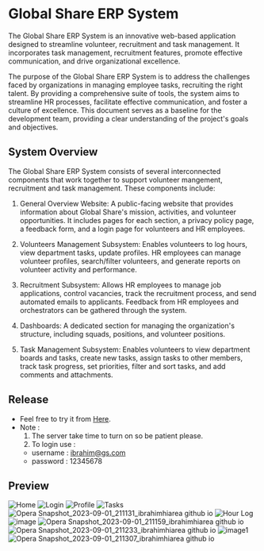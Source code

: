 # Global Share ERP System

The Global Share ERP System is an innovative web-based application designed to streamline volunteer, recruitment and task management. It incorporates task management, recruitment features, promote effective communication, and drive organizational excellence.

The purpose of the Global Share ERP System is to address the challenges faced by organizations in managing employee tasks, recruiting the right talent. By providing a comprehensive suite of tools, the system aims to streamline HR processes, facilitate effective communication, and foster a culture of excellence. This document serves as a baseline for the development team, providing a clear understanding of the project's goals and objectives.

## System Overview
The Global Share ERP System consists of several interconnected components that work together to support volunteer mangement, recruitment and task management. These components include:

1. General Overview Website: A public-facing website that provides information about Global Share's mission, activities, and volunteer opportunities. It includes pages for each section, a privacy policy page, a feedback form, and a login page for volunteers and HR employees.

2. Volunteers Management Subsystem: Enables volunteers to log hours, view department tasks, update profiles. HR employees can manage volunteer profiles, search/filter volunteers, and generate reports on volunteer activity and performance.

3. Recruitment Subsystem: Allows HR employees to manage job applications, control vacancies, track the recruitment process, and send automated emails to applicants. Feedback from HR employees and orchestrators can be gathered through the system.

4. Dashboards: A dedicated section for managing the organization's structure, including squads, positions, and volunteer positions.

5. Task Management Subsystem: Enables volunteers to view department boards and tasks, create new tasks, assign tasks to other members, track task progress, set priorities, filter and sort tasks, and add comments and attachments.


## Release
- Feel free to try it from [Here](https://ibrahimhiarea.github.io/Global-Share/).
- Note : 
  1. The server take time to turn on so be patient please.
  2. To login use :
    - username : ibrahim@gs.com
    - password : 12345678 

## Preview
![Home](https://github.com/IbrahimHiarea/Global-Share/assets/92629738/0acbe6cb-7097-4a00-b96e-65fc1479c7fe)
![Login](https://github.com/IbrahimHiarea/Global-Share/assets/92629738/e7508fa0-c27d-4556-ac07-1ee80cace384)
![Profile](https://github.com/IbrahimHiarea/Global-Share/assets/92629738/c817d752-1228-45f7-aead-1c730c999079)
![Tasks](https://github.com/IbrahimHiarea/Global-Share/assets/92629738/d5dd70b6-7bff-4243-b635-18c6af7f0e99)
![Opera Snapshot_2023-09-01_211131_ibrahimhiarea github io](https://github.com/Twfek-Ajeneh/Global-Share-ERP/assets/92256265/d3bf2fbd-54fd-480b-bd7f-401463ee9ce1)
![Hour Log](https://github.com/IbrahimHiarea/Global-Share/assets/92629738/2ecde88e-28c2-4b61-967a-9bad9144ec31)
![image](https://github.com/Twfek-Ajeneh/Global-Share-ERP/assets/92256265/0f95208e-2f0c-4605-b851-584c277875eb)
![Opera Snapshot_2023-09-01_211159_ibrahimhiarea github io](https://github.com/Twfek-Ajeneh/Global-Share-ERP/assets/92256265/3ff05785-3ace-461c-9ad2-3a201486e82f)
![Opera Snapshot_2023-09-01_211233_ibrahimhiarea github io](https://github.com/Twfek-Ajeneh/Global-Share-ERP/assets/92256265/97f1ed9d-8fec-4609-8b9d-940b15893af8)
![image1](https://github.com/Twfek-Ajeneh/Global-Share-ERP/assets/92256265/78f394d5-d7aa-44f1-8351-f9861f91559f)
![Opera Snapshot_2023-09-01_211307_ibrahimhiarea github io](https://github.com/Twfek-Ajeneh/Global-Share-ERP/assets/92256265/e408601e-d2c5-486f-861d-92f7cce0ce58)
